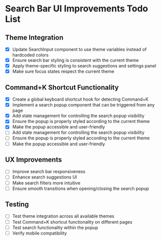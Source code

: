 # Search Bar UI Improvements Todo List

## Theme Integration
- [x] Update SearchInput component to use theme variables instead of hardcoded colors
- [x] Ensure search bar styling is consistent with the current theme
- [x] Apply theme-specific styling to search suggestions and settings panel
- [x] Make sure focus states respect the current theme

## Command+K Shortcut Functionality
- [x] Create a global keyboard shortcut hook for detecting Command+K
- [x] Implement a search popup component that can be triggered from any page
- [x] Add state management for controlling the search popup visibility
- [x] Ensure the popup is properly styled according to the current theme
- [x] Make the popup accessible and user-friendly
- [ ] Add state management for controlling the search popup visibility
- [ ] Ensure the popup is properly styled according to the current theme
- [ ] Make the popup accessible and user-friendly

## UX Improvements
- [ ] Improve search bar responsiveness
- [ ] Enhance search suggestions UI
- [ ] Make search filters more intuitive
- [ ] Ensure smooth transitions when opening/closing the search popup

## Testing
- [ ] Test theme integration across all available themes
- [ ] Test Command+K shortcut functionality on different pages
- [ ] Test search functionality within the popup
- [ ] Verify mobile compatibility
